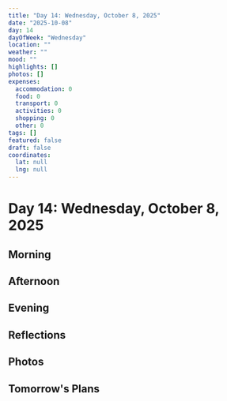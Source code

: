 ```yaml
---
title: "Day 14: Wednesday, October 8, 2025"
date: "2025-10-08"
day: 14
dayOfWeek: "Wednesday"
location: ""
weather: ""
mood: ""
highlights: []
photos: []
expenses:
  accommodation: 0
  food: 0
  transport: 0
  activities: 0
  shopping: 0
  other: 0
tags: []
featured: false
draft: false
coordinates:
  lat: null
  lng: null
---
```


# Day 14: Wednesday, October 8, 2025

## Morning

## Afternoon

## Evening

## Reflections

## Photos

## Tomorrow's Plans
